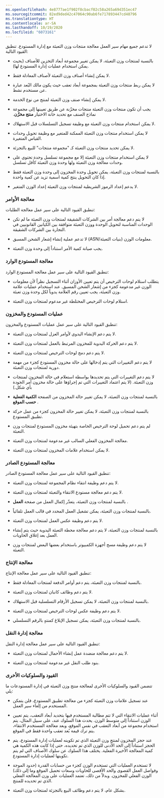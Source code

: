 ```yaml
---
ms.openlocfilehash: 4e8777ae1f902f8cbacf02c58a265a69d351ec47
ms.sourcegitcommit: 82ed9ded42c47064c90ab6fe717893447cd48796
ms.translationtype: HT
ms.contentlocale: ar-SA
ms.lasthandoff: 10/19/2020
ms.locfileid: "6073161"
---
```

لا تدعم جميع مهام سير العمل معالجة منتجات وزن التعبئة مع إدارة المستودع. تنطبق القيود التالية:

-   بالنسبة لمنتجات وزن التعبئة، لا يمكن تغيير مجموعة أبعاد التخزين للأصناف (بحيث يمكن استخدام عمليات إدارة المستودع لها).

-   لا يمكن إنشاء أصناف وزن التعبئة لأصناف المعادلة فقط.

-   لا يمكن ربط منتجات وزن التعبئة بمجموعة أبعاد تعقب حيث يكون مالك البُعد عبارة عن مستخدم نشط.

-   لا يمكن إنشاء صنف وزن التعبئة لمنتج من نوع الخدمة.

-   يجب أن تكون منتجات وزن التعبئة منتجات مخزّنة عن طريق تعيينها إلى مجموعة نماذج الصنف مع تحديد خانة الاختيار **‬‏‫منتج مخزّن**.

-   لا يمكن استخدام منتجات وزن التعبئة مع وظيفة تسجيل التسلسلات قبل الاستهلاك.

-   لا يمكن استخدام منتجات وزن التعبئة الممكنة للمتغير مع وظيفة تحويل وحدات القياس المتغيرة.

-   لا يمكن تحديد منتجات وزن التعبئة كـ "مجموعة منتجات" للبيع بالتجزئة.

-   لا يمكن استخدام منتجات وزن التعبئة إلا مع مجموعة تسلسل وحدة تحتوي على وحدات معالجة وزن التعبئة ولها وحدة وزن التعبئة كأقل تسلسل.

-   بالنسبة لمنتجات وزن التعبئة، يمكن تحويل وحدة المخزون إلى وحدة وزن التعبئة فقط إذا كان التحويل ينتج كمية اسمية تزيد عن كمية واحدة.

-   لا يدعم إعداد الرموز الشريطية لمنتجات وزن التعبئة إعداد الوزن المتغير.

### <a name="order-processing"></a>معالجة الأوامر
تنطبق القيود التالية على سير عمل معالجة الطلبات:

-   لا يتم دعم معالجة أمر بين الشركات الشقيقة لمنتجات وزن التعبئة ما لم تكن الوحدات المناسبة لتحويل الوحدة ووزن التعبئة متوافقة بين الكيانين القانونيين في التجارة بين الشركات الشقيقة.

-   لا تدعم عملية إنشاء إشعار الشحن المسبق (ASN/بنيات التعبئة) معلومات الوزن.

-   يجب صيانة كمية الأمر استناداً إلى وحدة وزن التعبئة.

### <a name="inbound-warehouse-processing"></a>معالجة المستودع الوارد
تنطبق القيود التالية على سير عمل معالجة المستودع الوارد:

-   يتطلب استلام لوحات الترخيص أن يتم تعيين الأوزان أثناء التسجيل نظراً لأن معلومات الوزن غير مدعومة كجزء من إشعار الشحن المسبق. عند استخدام عمليات علامة وزن التعبئة، يجب تعيين رقم العلامة يدوياً لكل وحدة وزن تعبئة.

-   استلام لوحات الترخيص المختلطة غير مدعوم لمنتجات وزن التعبئة.

### <a name="inventory-and-warehouse-operations"></a>عمليات المستودع والمخزون
تنطبق القيود التالية على سير عمل عمليات المستودع والمخزون:

-   لا يتم دعم الإنشاء اليدوي لأوامر العزل لمنتجات وزن التعبئة.

-   لا يتم دعم الحركة اليدوية للمخزون المرتبط بالعمل لمنتجات وزن التعبئة.

-   لا يتم دعم دمج لوحات الترخيص لمنتجات وزن التعبئة.

-   لا يتم دعم التغييرات التي يتم إدخالها على حالة مخزون المستودع كجزء من مهمة دورية لمنتجات وزن التعبئة.

-   لا يتم دعم التغييرات التي يتم تحديدها بواسطة استعلام في حالة المخزون لمنتجات وزن التعبئة. (لا يتم اعتماد التغييرات التي تم إجراؤها على حالة مخزون أمر الجودة بأي شكل.)

-   بالنسبة لمنتجات وزن التعبئة، لا يمكن تغيير حالة المخزون من الصفحة **الكمية الفعلية حسب الموقع** .

-   بالنسبة لمنتجات وزن التعبئة، لا يمكن تغيير حالة المخزون كجزء من عمل حركة تطبيق المستودع.

-   لم يتم دعم تحميل لوحة الترخيص الخاصة بتهيئة مخزون المستودع لمنتجات وزن التعبئة.

-   معالجة المخزون الفعلي السالب غير مدعومة لمنتجات وزن التعبئة.

-   لا يمكن استخدام علامات المخزون لمنتجات وزن التعبئة.

### <a name="outbound-warehouse-processing"></a>معالجة المستودع الصادر
تنطبق القيود التالية على سير عمل معالجة المستودع الصادر:

-   لا يتم دعم وظيفة انتقاء نظام المجموعة لمنتجات وزن التعبئة.

-   لا يتم دعم معالجة مستودع الانتقاء والتعبئة‬ لمنتجات وزن التعبئة.

-   بالنسبة لمنتجات وزن التعبئة، يتعذّر إكمال العمل من صفحة **العمل** .

-   بالنسبة لمنتجات وزن التعبئة، يمكن تشغيل العمل المحدد في قالب العمل تلقائياً.

-   لا يتم دعم وظيفة عكس العمل لمنتجات وزن التعبئة.

-   بالنسبة لمنتجات وزن التعبئة، لا يتم دعم معالجة محطة التعبئة اليدوية حيث يتم إنشاء العمل بعد إغلاق الحاويات.

-   لا يتم دعم وظيفة مسح أجهزة الكمبيوتر باستخدام بعضها البعض لمنتجات وزن التعبئة.

### <a name="production-processing"></a>معالجة الإنتاج
تنطبق القيود التالية على سير عمل معالجة الإنتاج:

-   بالنسبة لمنتجات وزن التعبئة، يتم دعم أوامر الدفعة لمنتجات المعادلة فقط.

-   لا يتم دعم وظائف كانبان لمنتجات وزن التعبئة.

-   بالنسبة لمنتجات وزن التعبئة، لا يمكن تسجيل الأرقام التسلسلية قبل الاستهلاك.

-   لا يتم دعم وظيفة عكس لوحات الترخيص لمنتجات وزن التعبئة.

-   بالنسبة لمنتجات وزن التعبئة، يمكن تسجيل الإبلاغ كمنتهٍ بالرقم التسلسلي.

### <a name="transportation-management-processing"></a>معالجة إدارة النقل
تنطبق القيود التالية على سير عمل معالجة إدارة النقل:

-   لا يتم دعم معالجة ‏‫منضدة عمل إنشاء الأحمال‬‬ لمنتجات وزن التعبئة.

-   بنود طلب النقل غير مدعومة لمنتجات وزن التعبئة.

### <a name="other-restrictions-and-behaviors"></a>القيود والسلوكيات الأخرى
تتضمن القيود والسلوكيات الأخرى لمعالجة منتج وزن التعبئة في إدارة المستودعات ما يلي: 

-   عند تسجيل علامات وزن التعبئة كجزء من معالجة تطبيق المستودع، فلن يتمكن المستخدم من إلغاء سير العمل.

-   أثناء عمليات الانتقاء التي لا تتم مطالبة المستخدم فيها بتحديد أبعاد التعقب، يتم تعيين الوزن استناداً إلى متوسط الوزن. يحدث هذا السلوك عند، على سبيل المثال، يتم استخدام مجموعة من أبعاد التعقب في نفس الموقع، وبعد معالجة المستخدم الانتقاء، يتم ترك قيمة بُعد تعقب واحدة فقط في الموقع.

-   عند حجز المخزون لمنتج وزن التعبئة الذي تم تكوينه لعمليات إدارة المستودع، يتم الحجز استناداً إلى الحد الأدنى للوزن الذي تم تحديده، حتى إذا كانت هذه الكمية هي كمية المعالجة الأخيرة الفعلية. يختلف هذا السلوك عن سلوك الأصناف التي لم يتم تكوينها لعمليات إدارة المستودع.

-   لا تستخدم العمليات التي تستخدم الوزن كجزء من حسابات القدرة (حدود الموجة وفواصل العمل القصوى والحد الأقصى للحاويات وسعات تحميل الموقع وما إلى ذلك) الوزن الفعلي للمخزون. وبدلاً من ذلك، تعتمد العمليات على وزن المعالجة الفعلي الذي تم تحديده للمنتج.

-   بشكل عام، لا يتم دعم وظائف البيع بالتجزئة لمنتجات وزن التعبئة.
